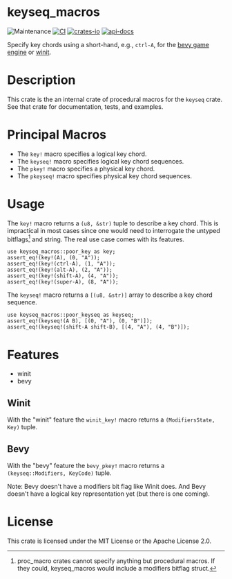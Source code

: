 # keyseq_macros
![Maintenance](https://img.shields.io/badge/maintenance-actively--developed-brightgreen.svg)
[![CI](https://github.com/shanecelis/keyseq_macros/actions/workflows/rust.yml/badge.svg)](https://github.com/shanecelis/keyseq_macros/actions)
  [![crates-io](https://img.shields.io/crates/v/keyseq_macros.svg)](https://crates.io/crates/keyseq_macros)
  [![api-docs](https://docs.rs/keyseq_macros/badge.svg)](https://docs.rs/keyseq_macros)

Specify key chords using a short-hand, e.g., `ctrl-A`, for the [bevy game engine](https://bevyengine.org) or [winit](https://github.com/rust-windowing/winit).

# Description

This crate is the an internal crate of procedural macros for the `keyseq` crate. See that crate for documentation, tests, and examples.

# Principal Macros

* The `key!` macro specifies a logical key chord.
* The `keyseq!` macro specifies logical key chord sequences.
* The `pkey!` macro specifies a physical key chord.
* The `pkeyseq!` macro specifies physical key chord sequences.

# Usage

The `key!` macro returns a `(u8, &str)` tuple to describe a key chord. This is
impractical in most cases since one would need to interrogate the untyped
bitflags[^1] and string. The real use case comes with its features.

```
use keyseq_macros::poor_key as key;
assert_eq!(key!(A), (0, "A"));
assert_eq!(key!(ctrl-A), (1, "A"));
assert_eq!(key!(alt-A), (2, "A"));
assert_eq!(key!(shift-A), (4, "A"));
assert_eq!(key!(super-A), (8, "A"));
```

The `keyseq!` macro returns a `[(u8, &str)]` array to describe a key chord sequence.

```
use keyseq_macros::poor_keyseq as keyseq;
assert_eq!(keyseq!(A B), [(0, "A"), (0, "B")]);
assert_eq!(keyseq!(shift-A shift-B), [(4, "A"), (4, "B")]);
```
# Features

* winit
* bevy

## Winit

With the "winit" feature the `winit_key!` macro returns a `(ModifiersState, Key)` tuple.


## Bevy

With the "bevy" feature the `bevy_pkey!` macro returns a `(keyseq::Modifiers, KeyCode)` tuple.

Note: Bevy doesn't have a modifiers bit flag like Winit does. And Bevy doesn't
have a logical key representation yet (but there is one coming).

# License

This crate is licensed under the MIT License or the Apache License 2.0.

[^1]: proc_macro crates cannot specify anything but procedural macros. If they
    could, keyseq_macros would include a modifiers bitflag struct.
